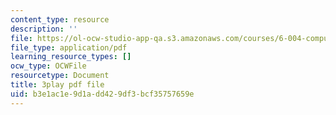 ```yaml
---
content_type: resource
description: ''
file: https://ol-ocw-studio-app-qa.s3.amazonaws.com/courses/6-004-computation-structures-spring-2017/b3e1ac1e9d1add429df3bcf35757659e_H0xGKKpKaRE.pdf
file_type: application/pdf
learning_resource_types: []
ocw_type: OCWFile
resourcetype: Document
title: 3play pdf file
uid: b3e1ac1e-9d1a-dd42-9df3-bcf35757659e
---
```

